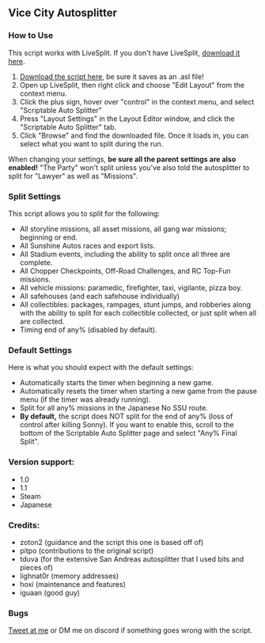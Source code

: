 ## Vice City Autosplitter

### How to Use
This script works with LiveSplit. If you don't have LiveSplit, [download it here](https://livesplit.org).

1. [Download the script here](https://github.com/KZFREW/KZ.Autosplitters/blob/master/Releases/Vice%20City/LiveSplit.GTAVC.asl), be sure it saves as an .asl file!
2. Open up LiveSplit, then right click and choose "Edit Layout" from the context menu.
3. Click the plus sign, hover over "control" in the context menu, and select "Scriptable Auto Splitter"
4. Press "Layout Settings" in the Layout Editor window, and click the "Scriptable Auto Splitter" tab.
5. Click "Browse" and find the downloaded file. Once it loads in, you can select what you want to split during the run.

When changing your settings, **be sure all the parent settings are also enabled!** "The Party" won't split unless you've also told the autosplitter to split for "Lawyer" as well as "Missions".

### Split Settings
This script allows you to split for the following:

- All storyline missions, all asset missions, all gang war missions; beginning or end.
- All Sunshine Autos races and export lists.
- All Stadium events, including the ability to split once all three are complete.
- All Chopper Checkpoints, Off-Road Challenges, and RC Top-Fun missions.
- All vehicle missions: paramedic, firefighter, taxi, vigilante, pizza boy.
- All safehouses (and each safehouse individually)
- All collectibles: packages, rampages, stunt jumps, and robberies along with the ability to split for each collectible collected, or just split when all are collected.
- Timing end of any% (disabled by default).

### Default Settings
Here is what you should expect with the default settings:
- Automatically starts the timer when beginning a new game.
- Automatically resets the timer when starting a new game from the pause menu (if the timer was already running).
- Split for all any% missions in the Japanese No SSU route.
- **By default,** the script does NOT split for the end of any% (loss of control after killing Sonny). If you want to enable this, scroll to the bottom of the Scriptable Auto Splitter page and select "Any% Final Split".

### Version support:
- 1.0
- 1.1
- Steam
- Japanese

### Credits:
- zoton2 (guidance and the script this one is based off of)
- pitpo (contributions to the original script)
- tduva (for the extensive San Andreas autosplitter that I used bits and pieces of)
- lighnat0r (memory addresses)
- hoxi (maintenance and features)
- iguaan (good guy)

### Bugs
[Tweet at me](https://twitter.com/kz_frew) or DM me on discord if something goes wrong with the script.
